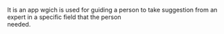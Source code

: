 It is an app wgich is used for guiding a person to take suggestion from an expert in a specific field that the person        
needed.
